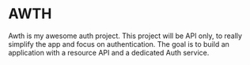 # AWTH
Awth is my awesome auth project. This project will be API only, to really simplify the app and focus on authentication. The goal is to build an application with a resource API and a dedicated Auth service.
